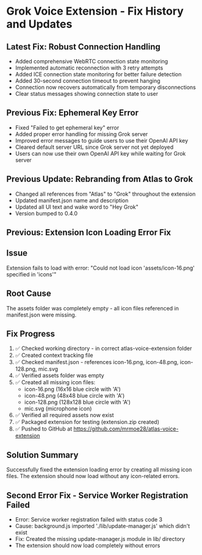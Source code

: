 # Grok Voice Extension - Fix History and Updates

## Latest Fix: Robust Connection Handling
- Added comprehensive WebRTC connection state monitoring
- Implemented automatic reconnection with 3 retry attempts
- Added ICE connection state monitoring for better failure detection
- Added 30-second connection timeout to prevent hanging
- Connection now recovers automatically from temporary disconnections
- Clear status messages showing connection state to user

## Previous Fix: Ephemeral Key Error
- Fixed "Failed to get ephemeral key" error
- Added proper error handling for missing Grok server
- Improved error messages to guide users to use their OpenAI API key
- Cleared default server URL since Grok server not yet deployed
- Users can now use their own OpenAI API key while waiting for Grok server

## Previous Update: Rebranding from Atlas to Grok  
- Changed all references from "Atlas" to "Grok" throughout the extension
- Updated manifest.json name and description
- Updated all UI text and wake word to "Hey Grok"
- Version bumped to 0.4.0

## Previous: Extension Icon Loading Error Fix

## Issue
Extension fails to load with error: "Could not load icon 'assets/icon-16.png' specified in 'icons'"

## Root Cause
The assets folder was completely empty - all icon files referenced in manifest.json were missing.

## Fix Progress
1. ✅ Checked working directory - in correct atlas-voice-extension folder  
2. ✅ Created context tracking file
3. ✅ Checked manifest.json - references icon-16.png, icon-48.png, icon-128.png, mic.svg
4. ✅ Verified assets folder was empty
5. ✅ Created all missing icon files:
   - icon-16.png (16x16 blue circle with 'A')
   - icon-48.png (48x48 blue circle with 'A') 
   - icon-128.png (128x128 blue circle with 'A')
   - mic.svg (microphone icon)
6. ✅ Verified all required assets now exist
7. ✅ Packaged extension for testing (extension.zip created)
8. ✅ Pushed to GitHub at https://github.com/mrmoe28/atlas-voice-extension

## Solution Summary
Successfully fixed the extension loading error by creating all missing icon files.
The extension should now load without any icon-related errors.

## Second Error Fix - Service Worker Registration Failed
- Error: Service worker registration failed with status code 3
- Cause: background.js imported './lib/update-manager.js' which didn't exist
- Fix: Created the missing update-manager.js module in lib/ directory
- The extension should now load completely without errors